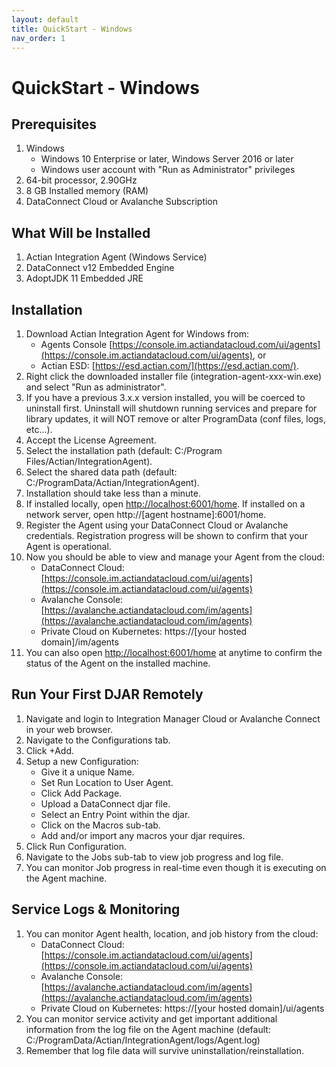 ```yaml
---
layout: default
title: QuickStart - Windows
nav_order: 1
---
```

# QuickStart - Windows

## Prerequisites

1. Windows
   * Windows 10 Enterprise or later, Windows Server 2016 or later
   * Windows user account with "Run as Administrator" privileges
2. 64-bit processor, 2.90GHz
3. 8 GB Installed memory (RAM)
4. DataConnect Cloud or Avalanche Subscription

## What Will be Installed

1. Actian Integration Agent (Windows Service)
2. DataConnect v12 Embedded Engine
3. AdoptJDK 11 Embedded JRE

## Installation

1. Download Actian Integration Agent for Windows from:
    * Agents Console [https://console.im.actiandatacloud.com/ui/agents](https://console.im.actiandatacloud.com/ui/agents), or 
	* Actian ESD: [https://esd.actian.com/](https://esd.actian.com/).
2. Right click the downloaded installer file (integration-agent-xxx-win.exe) and select "Run as administrator".
3. If you have a previous 3.x.x version installed, you will be coerced to uninstall first. Uninstall will shutdown running services and prepare for library updates, it will NOT remove or alter ProgramData (conf files, logs, etc...).
4. Accept the License Agreement.
5. Select the installation path (default: C:/Program Files/Actian/IntegrationAgent).
6. Select the shared data path (default: C:/ProgramData/Actian/IntegrationAgent).
7. Installation should take less than a minute.
8. If installed locally, open [http://localhost:6001/home](http://localhost:6001/home). If installed on a network server, open http://[agent hostname]:6001/home.
9. Register the Agent using your DataConnect Cloud or Avalanche credentials. Registration progress will be shown to confirm that your Agent is operational.
10. Now you should be able to view and manage your Agent from the cloud:
    * DataConnect Cloud: [https://console.im.actiandatacloud.com/ui/agents](https://console.im.actiandatacloud.com/ui/agents)
    * Avalanche Console: [https://avalanche.actiandatacloud.com/im/agents](https://avalanche.actiandatacloud.com/im/agents)
    * Private Cloud on Kubernetes: https://[your hosted domain]/im/agents
11. You can also open [http://localhost:6001/home](http://localhost:6001/home) at anytime to confirm the status of the Agent on the installed machine.

## Run Your First DJAR Remotely

1. Navigate and login to Integration Manager Cloud or Avalanche Connect in your web browser.
2. Navigate to the Configurations tab.
3. Click +Add.
4. Setup a new Configuration:
   * Give it a unique Name.
   * Set Run Location to User Agent.
   * Click Add Package.
   * Upload a DataConnect djar file.
   * Select an Entry Point within the djar.
   * Click on the Macros sub-tab.
   * Add and/or import any macros your djar requires.
5. Click Run Configuration.
6. Navigate to the Jobs sub-tab to view job progress and log file.
7. You can monitor Job progress in real-time even though it is executing on the Agent machine.

## Service Logs & Monitoring

1. You can monitor Agent health, location, and job history from the cloud:
   * DataConnect Cloud: [https://console.im.actiandatacloud.com/ui/agents](https://console.im.actiandatacloud.com/ui/agents)
   * Avalanche Console: [https://avalanche.actiandatacloud.com/im/agents](https://avalanche.actiandatacloud.com/im/agents)
   * Private Cloud on Kubernetes: https://[your hosted domain]/ui/agents
2. You can monitor service activity and get important additional information from the log file on the Agent machine (default:  C:/ProgramData/Actian/IntegrationAgent/logs/Agent.log)
3. Remember that log file data will survive uninstallation/reinstallation.&#x20;
